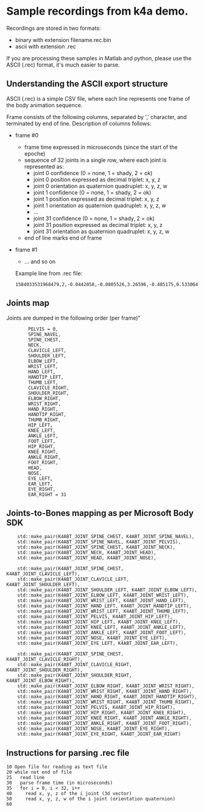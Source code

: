 # Sample recordings from k4a demo.

Recordings are stored in two formats:
* binary with extension filename.rec.bin
* ascii with extension .rec

If you are processing these samples in Matlab and python, please use the ASCII (.rec) format, it's much easier to parse. 

## Understanding the ASCII export structure

ASCII (.rec) is a simple CSV file, where each line represents one frame of the body animation sequence.

Frame consists of the following columns, separated by ',' character, and terminated by end of line.
Description of columns follows:

* frame #0
  * frame time expressed in microseconds (since the start of the epoche)
  * sequence of 32 joints in a single row, where each joint is represented as:
    * joint 0 confidence (0 = none, 1 = shady, 2 = ok)
    * joint 0 position expressed as decimal triplet: x, y, z
    * joint 0 orientation as quaternion quadruplet: x, y, z, w
    * joint 1 confidence (0 = none, 1 = shady, 2 = ok)
    * joint 1 position expressed as decimal triplet: x, y, z
    * joint 1 orientation as quaternion quadruplet: x, y, z, w
    * ...
    * joint 31 confidence (0 = none, 1 = shady, 2 = ok)
    * joint 31 position expressed as decimal triplet: x, y, z
    * joint 31 orientation as quaternion quadruplet: x, y, z, w
  * end of line marks end of frame
* frame #1
  * ... and so on
  
  
  Example line from .rec file:
  
  ``` 
  1584033531968479,2,-0.0442058,-0.0805526,3.26596,-0.485175,0.533064,-0.466695,0.512488,2,-0.044808,-0.259931,3.25178,-0.476821,0.540549,-0.458663,0.519688,2,-0.0455458,-0.402665,3.23388,0.548472,-0.416246,0.577291,-0.438922,2,-0.0484513,-0.613359,3.29345,0.513326,-0.458889,0.540234,-0.483803,2,-0.0140821,-0.578517,3.28647,-0.755757,-0.107146,0.0972147,0.638671,2,0.124063,-0.537263,3.28501,-0.47569,-0.429118,0.487791,0.592989,2,0.167497,-0.262234,3.29751,-0.56445,-0.303019,0.615358,0.459251,2,0.181306,-0.0499926,3.20012,0.48405,0.582691,-0.496229,-0.424173,0,0.161438,0.0448161,3.19312,-0.369101,-0.661512,0.410116,0.507909,0,0.138378,0.143439,3.23336,-0.369101,-0.661512,0.410116,0.507909,0,0.128583,0.0764332,3.18238,-0.242211,-0.086688,0.726523,0.637168,2,-0.0818554,-0.577997,3.28279,0.639009,-0.160231,-0.0689002,0.749164,2,-0.206426,-0.537142,3.26262,0.643914,-0.54549,-0.324563,0.42717,2,-0.261577,-0.258893,3.24898,-0.490969,0.686392,0.210248,-0.49357,2,-0.25431,-0.0500636,3.13737,-0.116382,0.379559,-0.751343,0.527137,0,-0.218928,0.0451861,3.16209,-0.0484297,0.394036,-0.64794,0.650049,0,-0.20284,0.139514,3.21024,-0.0484297,0.394036,-0.64794,0.650049,0,-0.196933,0.0628467,3.14356,-0.30514,0.075095,0.880381,-0.355219,2,0.0476895,-0.0805768,3.26236,-0.492829,0.48865,-0.502866,0.515235,2,0.0409485,0.323131,3.26554,-0.442416,0.534719,-0.44972,0.562224,2,0.0318203,0.700845,3.34401,0.500445,-0.441754,0.553489,-0.498055,2,0.0487454,0.797091,3.18229,-0.0438845,0.661879,-0.0414037,0.747179,2,-0.127072,-0.0805307,3.2692,0.54582,0.564045,0.415115,0.460015,2,-0.119381,0.321864,3.24267,0.628983,0.469505,0.483244,0.38784,2,-0.0834756,0.698342,3.3377,0.526987,0.521785,0.450535,0.497035,2,-0.0931095,0.796675,3.19467,0.745522,-0.000840729,0.665531,0.035564,2,-0.048852,-0.695242,3.30256,-0.512292,0.580451,-0.281281,0.567022,2,-0.0873131,-0.695386,3.14512,-0.512292,0.580451,-0.281281,0.567022,2,-0.0472769,-0.731493,3.16187,0.0481954,0.772686,0.20205,0.599841,2,0.0379715,-0.734802,3.2571,0.580451,0.512292,0.567022,0.281281,2,-0.0986161,-0.739189,3.17113,0.0481954,0.772686,0.20205,0.599841,2,-0.119678,-0.774586,3.29669,-0.512292,0.580451,-0.281281,0.567022
  ```

## Joints map

Joints are dumped in the following order (per frame)"

```
        PELVIS = 0,
        SPINE_NAVEL,
        SPINE_CHEST,
        NECK,
        CLAVICLE_LEFT,
        SHOULDER_LEFT,
        ELBOW_LEFT,
        WRIST_LEFT,
        HAND_LEFT,
        HANDTIP_LEFT,
        THUMB_LEFT,
        CLAVICLE_RIGHT,
        SHOULDER_RIGHT,
        ELBOW_RIGHT,
        WRIST_RIGHT,
        HAND_RIGHT,
        HANDTIP_RIGHT,
        THUMB_RIGHT,
        HIP_LEFT,
        KNEE_LEFT,
        ANKLE_LEFT,
        FOOT_LEFT,
        HIP_RIGHT,
        KNEE_RIGHT,
        ANKLE_RIGHT,
        FOOT_RIGHT,
        HEAD,
        NOSE,
        EYE_LEFT,
        EAR_LEFT,
        EYE_RIGHT,
        EAR_RIGHT = 31    
```


## Joints-to-Bones mapping as per Microsoft Body SDK

```
    std::make_pair(K4ABT_JOINT_SPINE_CHEST, K4ABT_JOINT_SPINE_NAVEL),
    std::make_pair(K4ABT_JOINT_SPINE_NAVEL, K4ABT_JOINT_PELVIS),
    std::make_pair(K4ABT_JOINT_SPINE_CHEST, K4ABT_JOINT_NECK),
    std::make_pair(K4ABT_JOINT_NECK, K4ABT_JOINT_HEAD),
    std::make_pair(K4ABT_JOINT_HEAD, K4ABT_JOINT_NOSE),

    std::make_pair(K4ABT_JOINT_SPINE_CHEST, K4ABT_JOINT_CLAVICLE_LEFT),
    std::make_pair(K4ABT_JOINT_CLAVICLE_LEFT, K4ABT_JOINT_SHOULDER_LEFT),
    std::make_pair(K4ABT_JOINT_SHOULDER_LEFT, K4ABT_JOINT_ELBOW_LEFT),
    std::make_pair(K4ABT_JOINT_ELBOW_LEFT, K4ABT_JOINT_WRIST_LEFT),
    std::make_pair(K4ABT_JOINT_WRIST_LEFT, K4ABT_JOINT_HAND_LEFT),
    std::make_pair(K4ABT_JOINT_HAND_LEFT, K4ABT_JOINT_HANDTIP_LEFT),
    std::make_pair(K4ABT_JOINT_WRIST_LEFT, K4ABT_JOINT_THUMB_LEFT),
    std::make_pair(K4ABT_JOINT_PELVIS, K4ABT_JOINT_HIP_LEFT),
    std::make_pair(K4ABT_JOINT_HIP_LEFT, K4ABT_JOINT_KNEE_LEFT),
    std::make_pair(K4ABT_JOINT_KNEE_LEFT, K4ABT_JOINT_ANKLE_LEFT),
    std::make_pair(K4ABT_JOINT_ANKLE_LEFT, K4ABT_JOINT_FOOT_LEFT),
    std::make_pair(K4ABT_JOINT_NOSE, K4ABT_JOINT_EYE_LEFT),
    std::make_pair(K4ABT_JOINT_EYE_LEFT, K4ABT_JOINT_EAR_LEFT),

    std::make_pair(K4ABT_JOINT_SPINE_CHEST, K4ABT_JOINT_CLAVICLE_RIGHT),
    std::make_pair(K4ABT_JOINT_CLAVICLE_RIGHT, K4ABT_JOINT_SHOULDER_RIGHT),
    std::make_pair(K4ABT_JOINT_SHOULDER_RIGHT, K4ABT_JOINT_ELBOW_RIGHT),
    std::make_pair(K4ABT_JOINT_ELBOW_RIGHT, K4ABT_JOINT_WRIST_RIGHT),
    std::make_pair(K4ABT_JOINT_WRIST_RIGHT, K4ABT_JOINT_HAND_RIGHT),
    std::make_pair(K4ABT_JOINT_HAND_RIGHT, K4ABT_JOINT_HANDTIP_RIGHT),
    std::make_pair(K4ABT_JOINT_WRIST_RIGHT, K4ABT_JOINT_THUMB_RIGHT),
    std::make_pair(K4ABT_JOINT_PELVIS, K4ABT_JOINT_HIP_RIGHT),
    std::make_pair(K4ABT_JOINT_HIP_RIGHT, K4ABT_JOINT_KNEE_RIGHT),
    std::make_pair(K4ABT_JOINT_KNEE_RIGHT, K4ABT_JOINT_ANKLE_RIGHT),
    std::make_pair(K4ABT_JOINT_ANKLE_RIGHT, K4ABT_JOINT_FOOT_RIGHT),
    std::make_pair(K4ABT_JOINT_NOSE, K4ABT_JOINT_EYE_RIGHT),
    std::make_pair(K4ABT_JOINT_EYE_RIGHT, K4ABT_JOINT_EAR_RIGHT)
```

## Instructions for parsing .rec file

```
10 Open file for reading as text file
20 while not end of file
25   read line
30   parse frame time (in microseconds)
35   for i = 0, i < 32, i++
40     read x, y, z of the i joint (3d vector)
50     read x, y, z, w of the i joint (orientation quaternion)
60  

```
